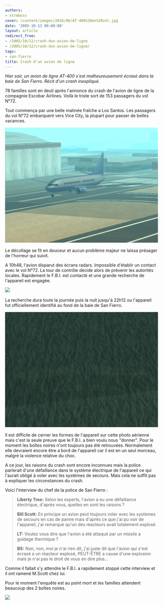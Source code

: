 ```yaml
---
authors:
- xtrmboss
cover: /content/images/2016/06/AT-400%20en%20vol.jpg
date: '2005-10-13 00:00:00'
layout: article
redirect_from:
- /2005/10/12/crash-dun-avion-de-ligne
- /2005/10/12/crash-dun-avion-de-ligne/
tags:
- san-fierro
title: Crash d'un avion de ligne
---
```



_Hier soir, un avion de ligne AT-400 s'est malheureusement écrasé dans la baie de San Fierro. Récit d'un crash inexpliqué._

78 familles sont en deuil après l'annonce du crash de l'avion de ligne de la compagnie Escobar Airlines. Voilà le triste sort de 153 passagers du vol N°72.

Tout commença par une belle matinée fraîche a Los Santos. Les passagers du vol N°72 embarquent vers Vice City, la plupart pour passer de belles vacances.

![](/content/images/2005/01/AT-%20decollage.jpg)

Le décollage se fit en douceur et aucun problème majeur ne laissa présager de l'horreur qui suivit.

A 10h48, l'avion disparut des écrans radars. Impossible d'établir un contact avec le vol N°72. La tour de contrôle décide alors de prévenir les autorités locales. Rapidement le F.B.I. est contacté et une grande recherche de l'appareil est engagée.

![](/content/images/2005/01/helico%201_0.jpg)

La recherche dura toute la journée puis la nuit jusqu'à 22h12 ou l'appareil fut officiellement identifié au fond de la baie de San Fierro.

![](/content/images/2005/01/AT-400%20sous%20leau.jpg)

Il est difficile de cerner les formes de l'appareil sur cette photo aérienne mais c'est la seule preuve que le F.B.I. a bien voulu nous "donner". Pour le moment les boîtes noires n'ont toujours pas été retrouvées. Normalement elle devraient encore être a bord de l'appareil car il est en un seul morceau, malgré la violence relative du choc.

A ce jour, les raisons du crash sont encore inconnues mais la police parlerait d'une défaillance dans le système électrique de l'appareil ce qui l'aurait obligé à voler avec les systèmes de secours. Mais cela ne suffit pas à expliquer les circonstances du crash.

Voici l'interview du chef de la police de San Fierro :

> **Liberty Tree:** Selon les experts, l'avion a eu une défaillance électrique, d'après vous, quelles en sont les raisons ?
> 
> **Bill Scott:** En principe un avion peut toujours voler avec les systèmes de secours en cas de panne mais d'après ce que j'ai pu voir de l'appareil, j'ai remarqué qu'un des réacteurs avait totalement explosé.
> 
> **LT:** Voulez vous dire que l'avion a été attaqué par un missile a guidage thermique ?
> 
> **BS:** Non, non, moi je n'ai rien dit, j'ai juste dit que l'avion qui s'est écrasé a un réacteur explosé, PEUT-ÊTRE a cause d'une explosion mais je n'ai pas le droit de vous en dire plus...

Comme il fallait s'y attendre le F.B.I. a rapidement stoppé cette interview et il ont ramené M.Scott chez lui.

Pour le moment l'enquête est au point mort et les familles attendent beaucoup des 2 boîtes noires.

![](/content/images/2005/01/AT-400%20en%20vol_0.jpg)